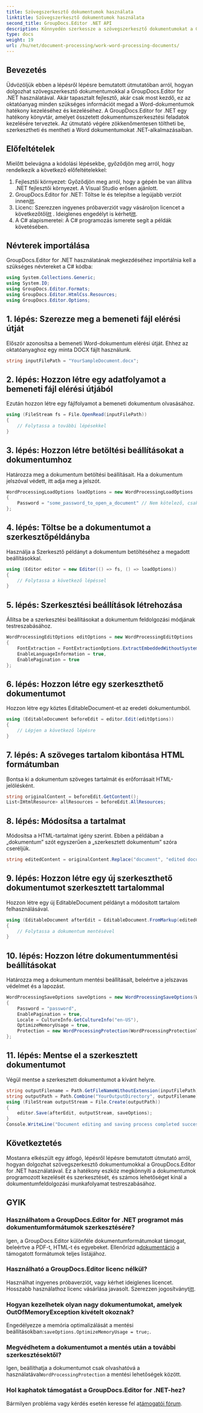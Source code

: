 ```yaml
---
title: Szövegszerkesztő dokumentumok használata
linktitle: Szövegszerkesztő dokumentumok használata
second_title: GroupDocs.Editor .NET API
description: Könnyedén szerkessze a szövegszerkesztő dokumentumokat a GroupDocs.Editor for .NET segítségével. Kövesse részletes, lépésről lépésre bemutató oktatóanyagunkat, hogy javítsa dokumentumkezelési készségeit.
type: docs
weight: 19
url: /hu/net/document-processing/work-word-processing-documents/
---
```

## Bevezetés
Üdvözöljük ebben a lépésről lépésre bemutatott útmutatóban arról, hogyan dolgozhat szövegszerkesztő dokumentumokkal a GroupDocs.Editor for .NET használatával. Akár tapasztalt fejlesztő, akár csak most kezdő, ez az oktatóanyag minden szükséges információt megad a Word-dokumentumok hatékony kezeléséhez és kezeléséhez. A GroupDocs.Editor for .NET egy hatékony könyvtár, amelyet összetett dokumentumszerkesztési feladatok kezelésére terveztek. Az útmutató végére zökkenőmentesen töltheti be, szerkesztheti és mentheti a Word dokumentumokat .NET-alkalmazásaiban.
## Előfeltételek
Mielőtt belevágna a kódolási lépésekbe, győződjön meg arról, hogy rendelkezik a következő előfeltételekkel:
1. Fejlesztői környezet: Győződjön meg arról, hogy a gépén be van állítva .NET fejlesztői környezet. A Visual Studio erősen ajánlott.
2.  GroupDocs.Editor for .NET: Töltse le és telepítse a legújabb verziót innen[itt](https://releases.groupdocs.com/editor/net/).
3.  Licenc: Szerezzen ingyenes próbaverziót vagy vásároljon licencet a következőtől[itt](https://purchase.groupdocs.com/buy) . Ideiglenes engedélyt is kérhet[itt](https://purchase.groupdocs.com/temporary-license/).
4. A C# alapismeretei: A C# programozás ismerete segít a példák követésében.
## Névterek importálása
GroupDocs.Editor for .NET használatának megkezdéséhez importálnia kell a szükséges névtereket a C# kódba:
```csharp
using System.Collections.Generic;
using System.IO;
using GroupDocs.Editor.Formats;
using GroupDocs.Editor.HtmlCss.Resources;
using GroupDocs.Editor.Options;
```
## 1. lépés: Szerezze meg a bemeneti fájl elérési útját
Először azonosítsa a bemeneti Word-dokumentum elérési útját. Ehhez az oktatóanyaghoz egy minta DOCX fájlt használunk.
```csharp
string inputFilePath = "YourSampleDocument.docx";
```
## 2. lépés: Hozzon létre egy adatfolyamot a bemeneti fájl elérési útjából
Ezután hozzon létre egy fájlfolyamot a bemeneti dokumentum olvasásához.
```csharp
using (FileStream fs = File.OpenRead(inputFilePath))
{
    // Folytassa a további lépésekkel
}
```
## 3. lépés: Hozzon létre betöltési beállításokat a dokumentumhoz
Határozza meg a dokumentum betöltési beállításait. Ha a dokumentum jelszóval védett, itt adja meg a jelszót. 
```csharp
WordProcessingLoadOptions loadOptions = new WordProcessingLoadOptions
{
    Password = "some_password_to_open_a_document" // Nem kötelező, csak akkor, ha a dokumentum védett
};
```
## 4. lépés: Töltse be a dokumentumot a szerkesztőpéldányba
Használja a Szerkesztő példányt a dokumentum betöltéséhez a megadott beállításokkal.
```csharp
using (Editor editor = new Editor(() => fs, () => loadOptions))
{
    // Folytassa a következő lépéssel
}
```
## 5. lépés: Szerkesztési beállítások létrehozása
Állítsa be a szerkesztési beállításokat a dokumentum feldolgozási módjának testreszabásához.
```csharp
WordProcessingEditOptions editOptions = new WordProcessingEditOptions
{
    FontExtraction = FontExtractionOptions.ExtractEmbeddedWithoutSystem,
    EnableLanguageInformation = true,
    EnablePagination = true
};
```
## 6. lépés: Hozzon létre egy szerkeszthető dokumentumot
Hozzon létre egy köztes EditableDocument-et az eredeti dokumentumból.
```csharp
using (EditableDocument beforeEdit = editor.Edit(editOptions))
{
    // Lépjen a következő lépésre
}
```
## 7. lépés: A szöveges tartalom kibontása HTML formátumban
Bontsa ki a dokumentum szöveges tartalmát és erőforrásait HTML-jelölésként.
```csharp
string originalContent = beforeEdit.GetContent();
List<IHtmlResource> allResources = beforeEdit.AllResources;
```
## 8. lépés: Módosítsa a tartalmat
Módosítsa a HTML-tartalmat igény szerint. Ebben a példában a „dokumentum” szót egyszerűen a „szerkesztett dokumentum” szóra cseréljük.
```csharp
string editedContent = originalContent.Replace("document", "edited document");
```
## 9. lépés: Hozzon létre egy új szerkeszthető dokumentumot szerkesztett tartalommal
Hozzon létre egy új EditableDocument példányt a módosított tartalom felhasználásával.
```csharp
using (EditableDocument afterEdit = EditableDocument.FromMarkup(editedContent, allResources))
{
    // Folytassa a dokumentum mentésével
}
```
## 10. lépés: Hozzon létre dokumentummentési beállításokat
Határozza meg a dokumentum mentési beállításait, beleértve a jelszavas védelmet és a lapozást.
```csharp
WordProcessingSaveOptions saveOptions = new WordProcessingSaveOptions(WordProcessingFormats.Docm)
{
    Password = "password",
    EnablePagination = true,
    Locale = CultureInfo.GetCultureInfo("en-US"),
    OptimizeMemoryUsage = true,
    Protection = new WordProcessingProtection(WordProcessingProtectionType.ReadOnly, "write_password")
};
```
## 11. lépés: Mentse el a szerkesztett dokumentumot
Végül mentse a szerkesztett dokumentumot a kívánt helyre.
```csharp
string outputFilename = Path.GetFileNameWithoutExtension(inputFilePath) + ".docm";
string outputPath = Path.Combine("YourOutputDirectory", outputFilename);
using (FileStream outputStream = File.Create(outputPath))
{
    editor.Save(afterEdit, outputStream, saveOptions);
}
Console.WriteLine("Document editing and saving process completed successfully.");
```
## Következtetés
Mostanra elkészült egy átfogó, lépésről lépésre bemutatott útmutató arról, hogyan dolgozhat szövegszerkesztő dokumentumokkal a GroupDocs.Editor for .NET használatával. Ez a hatékony eszköz megkönnyíti a dokumentumok programozott kezelését és szerkesztését, és számos lehetőséget kínál a dokumentumfeldolgozási munkafolyamat testreszabásához.
## GYIK
### Használhatom a GroupDocs.Editor for .NET programot más dokumentumformátumok szerkesztésére?
 Igen, a GroupDocs.Editor különféle dokumentumformátumokat támogat, beleértve a PDF-t, HTML-t és egyebeket. Ellenőrizd a[dokumentáció](https://reference.groupdocs.com/editor/net/) a támogatott formátumok teljes listájához.
### Használható a GroupDocs.Editor licenc nélkül?
 Használhat ingyenes próbaverziót, vagy kérhet ideiglenes licencet. Hosszabb használathoz licenc vásárlása javasolt. Szerezzen jogosítványt[itt](https://purchase.groupdocs.com/buy).
### Hogyan kezelhetek olyan nagy dokumentumokat, amelyek OutOfMemoryException kivételt okoznak?
 Engedélyezze a memória optimalizálását a mentési beállításokban:`saveOptions.OptimizeMemoryUsage = true;`.
### Megvédhetem a dokumentumot a mentés után a további szerkesztésektől?
 Igen, beállíthatja a dokumentumot csak olvashatóvá a használatával`WordProcessingProtection` a mentési lehetőségek között.
### Hol kaphatok támogatást a GroupDocs.Editor for .NET-hez?
 Bármilyen probléma vagy kérdés esetén keresse fel a[támogatói fórum](https://forum.groupdocs.com/c/editor/20).